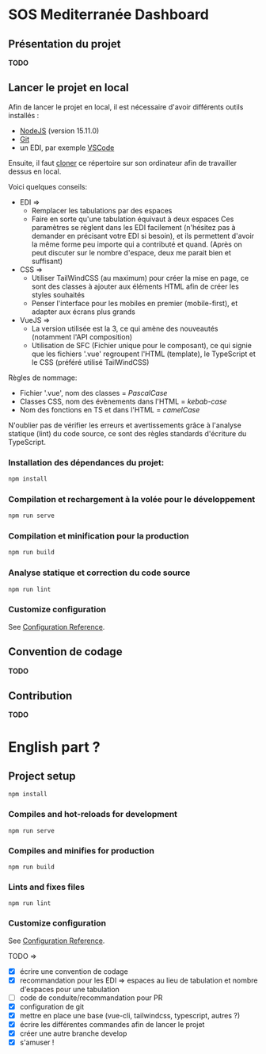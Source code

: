 # SOS Mediterranée Dashboard

## Présentation du projet
**TODO**

## Lancer le projet en local

Afin de lancer le projet en local, il est nécessaire d'avoir différents outils installés :
- [NodeJS](https://nodejs.org/download/release/v15.11.0/) (version 15.11.0)
- [Git](https://git-scm.com/downloads)
- un EDI, par exemple [VSCode](https://code.visualstudio.com/Download)

Ensuite, il faut [cloner](https://docs.github.com/en/github/creating-cloning-and-archiving-repositories/cloning-a-repository) ce répertoire sur son ordinateur afin de travailler dessus en local.

Voici quelques conseils:
- EDI =>
  - Remplacer les tabulations par des espaces
  - Faire en sorte qu'une tabulation équivaut à deux espaces
Ces paramètres se règlent dans les EDI facilement (n'hésitez pas à demander en précisant votre EDI si besoin), et ils permettent d'avoir la même forme peu importe qui a contributé et quand. (Après on peut discuter sur le nombre d'espace, deux me parait bien et suffisant)
- CSS =>
  - Utiliser TailWindCSS (au maximum) pour créer la mise en page, ce sont des classes à ajouter aux éléments HTML afin de créer les styles souhaités
  - Penser l'interface pour les mobiles en premier (mobile-first), et adapter aux écrans plus grands
- VueJS =>
  - La version utilisée est la 3, ce qui amène des nouveautés (notamment l'API composition)
  - Utilisation de SFC (Fichier unique pour le composant), ce qui signie que les fichiers '.vue' regroupent l'HTML (template), le TypeScript et le CSS (préféré utilisé TailWindCSS)

Règles de nommage:
- Fichier '.vue', nom des classes = *PascalCase*
- Classes CSS, nom des évènements dans l'HTML = *kebab-case*
- Nom des fonctions en TS et dans l'HTML = *camelCase*

N'oublier pas de vérifier les erreurs et avertissements grâce à l'analyse statique (lint) du code source, ce sont des règles standards d'écriture du TypeScript.

### Installation des dépendances du projet:
```bash
npm install
```

### Compilation et rechargement à la volée pour le développement
```bash
npm run serve
```

### Compilation et minification pour la production
```bash
npm run build
```

### Analyse statique et correction du code source
```bash
npm run lint
```

### Customize configuration
See [Configuration Reference](https://cli.vuejs.org/config/).

## Convention de codage
**TODO**

## Contribution
**TODO**

# English part ?

## Project setup
```
npm install
```

### Compiles and hot-reloads for development
```
npm run serve
```

### Compiles and minifies for production
```
npm run build
```

### Lints and fixes files
```
npm run lint
```

### Customize configuration
See [Configuration Reference](https://cli.vuejs.org/config/).


TODO =>
- [x] écrire une convention de codage
- [x] recommandation pour les EDI => espaces au lieu de tabulation et nombre d'espaces pour une tabulation
- [ ] code de conduite/recommandation pour PR
- [x] configuration de git
- [x] mettre en place une base (vue-cli, tailwindcss, typescript, autres ?)
- [x] écrire les différentes commandes afin de lancer le projet
- [x] créer une autre branche develop
- [x] s'amuser !
